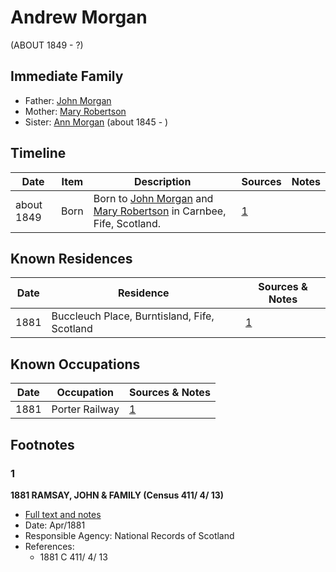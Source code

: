 ﻿---
layout: person
subject_key: i23628312
permalink: /people/i23628312
---

# Andrew Morgan
(ABOUT 1849 - ?)

## Immediate Family

* Father: [John Morgan](./@38398015@-john-morgan-b-d.md)
* Mother: [Mary Robertson](./@96321158@-mary-robertson-b-d.md)
* Sister: [Ann Morgan](./@60684755@-ann-morgan-b1845-d.md) (about 1845 - )

## Timeline

Date | Item | Description | Sources | Notes
---|---|---|---|---
about 1849 | Born | Born to [John Morgan](./@38398015@-john-morgan-b-d.md) and [Mary Robertson](./@96321158@-mary-robertson-b-d.md) in Carnbee, Fife, Scotland. | [1](#1) | 

## Known Residences

Date | Residence | Sources & Notes
---|---|---
1881 | Buccleuch Place, Burntisland, Fife, Scotland | [1](#1)

## Known Occupations

Date | Occupation | Sources & Notes
---|---|---
1881 | Porter Railway | [1](#1)

## Footnotes

### 1

**1881 RAMSAY, JOHN & FAMILY (Census 411/ 4/ 13)**

* [Full text and notes](../sources/@15289604@-1881-ramsay,-john-&-family-census-411-4-13-.md)
* Date: Apr/1881
* Responsible Agency: National Records of Scotland
* References: 
  * 1881 C 411/ 4/ 13

